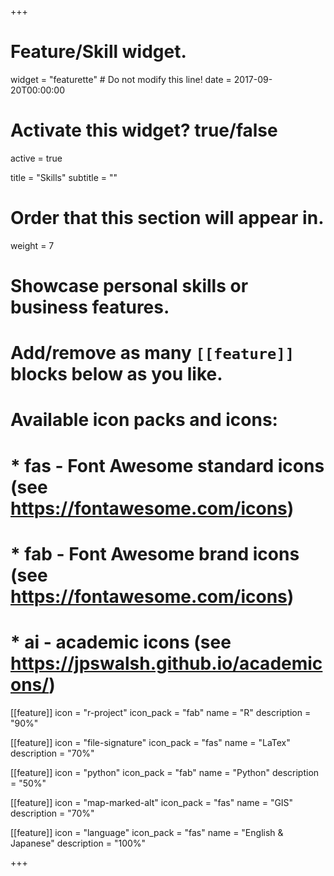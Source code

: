 +++
# Feature/Skill widget.
widget = "featurette"  # Do not modify this line!
date = 2017-09-20T00:00:00

# Activate this widget? true/false
active = true

title = "Skills"
subtitle = ""

# Order that this section will appear in.
weight = 7

# Showcase personal skills or business features.
# 
# Add/remove as many `[[feature]]` blocks below as you like.
# 
# Available icon packs and icons:
# * fas - Font Awesome standard icons (see https://fontawesome.com/icons)
# * fab - Font Awesome brand icons (see https://fontawesome.com/icons)
# * ai - academic icons (see https://jpswalsh.github.io/academicons/)

[[feature]]
  icon = "r-project"
  icon_pack = "fab"
  name = "R"
  description = "90%"

[[feature]]
  icon = "file-signature"
  icon_pack = "fas"
  name = "LaTex"
  description = "70%"

[[feature]]
  icon = "python"
  icon_pack = "fab"
  name = "Python"
  description = "50%"
  
[[feature]]
  icon = "map-marked-alt"
  icon_pack = "fas"
  name = "GIS"
  description = "70%"

[[feature]]
  icon = "language"
  icon_pack = "fas"
  name = "English & Japanese"
  description = "100%"  
  
+++
